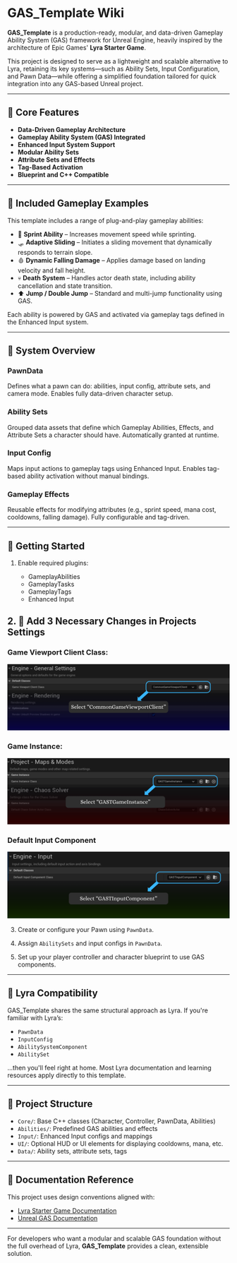 # GAS\_Template Wiki

**GAS\_Template** is a production-ready, modular, and data-driven Gameplay Ability System (GAS) framework for Unreal Engine, heavily inspired by the architecture of Epic Games' **Lyra Starter Game**.

This project is designed to serve as a lightweight and scalable alternative to Lyra, retaining its key systems—such as Ability Sets, Input Configuration, and Pawn Data—while offering a simplified foundation tailored for quick integration into any GAS-based Unreal project.

---

## 🔧 Core Features

* **Data-Driven Gameplay Architecture**
* **Gameplay Ability System (GAS) Integrated**
* **Enhanced Input System Support**
* **Modular Ability Sets**
* **Attribute Sets and Effects**
* **Tag-Based Activation**
* **Blueprint and C++ Compatible**

---

## 🧩 Included Gameplay Examples

This template includes a range of plug-and-play gameplay abilities:

* 🏃 **Sprint Ability** – Increases movement speed while sprinting.
* 🛷 **Adaptive Sliding** – Initiates a sliding movement that dynamically responds to terrain slope.
* 🩸 **Dynamic Falling Damage** – Applies damage based on landing velocity and fall height.
* 💀 **Death System** – Handles actor death state, including ability cancellation and state transition.
* ⬆️ **Jump / Double Jump** – Standard and multi-jump functionality using GAS.

Each ability is powered by GAS and activated via gameplay tags defined in the Enhanced Input system.

---

## 🧠 System Overview

### PawnData

Defines what a pawn can do: abilities, input config, attribute sets, and camera mode. Enables fully data-driven character setup.

### Ability Sets

Grouped data assets that define which Gameplay Abilities, Effects, and Attribute Sets a character should have. Automatically granted at runtime.

### Input Config

Maps input actions to gameplay tags using Enhanced Input. Enables tag-based ability activation without manual bindings.

### Gameplay Effects

Reusable effects for modifying attributes (e.g., sprint speed, mana cost, cooldowns, falling damage). Fully configurable and tag-driven.

---

## 🚀 Getting Started

1. Enable required plugins:

   * GameplayAbilities
   * GameplayTasks
   * GameplayTags
   * Enhanced Input

## 2. 🚨 Add 3 Necessary Changes in Projects Settings
### Game Viewport Client Class: 
![Game Viewport Client](https://github.com/Abir18r/GAS_Template/blob/main/GAS_Template_Documentations/GameViewPort.png)
### Game Instance: 
![Game Instance](https://github.com/Abir18r/GAS_Template/blob/main/GAS_Template_Documentations/GameInstance.png)
### Default Input Component
![Default Input Component](https://github.com/Abir18r/GAS_Template/blob/main/GAS_Template_Documentations/InputComponent.png)

3. Create or configure your Pawn using `PawnData`.

4. Assign `AbilitySets` and input configs in `PawnData`.

5. Set up your player controller and character blueprint to use GAS components.

---

## 🔄 Lyra Compatibility

GAS\_Template shares the same structural approach as Lyra. If you're familiar with Lyra’s:

* `PawnData`
* `InputConfig`
* `AbilitySystemComponent`
* `AbilitySet`

...then you'll feel right at home. Most Lyra documentation and learning resources apply directly to this template.

---

## 📂 Project Structure

* `Core/`: Base C++ classes (Character, Controller, PawnData, Abilities)
* `Abilities/`: Predefined GAS abilities and effects
* `Input/`: Enhanced Input configs and mappings
* `UI/`: Optional HUD or UI elements for displaying cooldowns, mana, etc.
* `Data/`: Ability sets, attribute sets, tags

---

## 📘 Documentation Reference

This project uses design conventions aligned with:

* [Lyra Starter Game Documentation](https://dev.epicgames.com/documentation/en-us/unreal-engine/lyra-sample-game-in-unreal-engine?application_version=5.0)
* [Unreal GAS Documentation](https://github.com/tranek/GASDocumentation)

---

For developers who want a modular and scalable GAS foundation without the full overhead of Lyra, **GAS\_Template** provides a clean, extensible solution.
